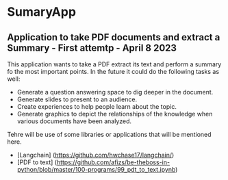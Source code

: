 # SumaryApp
## Application to take PDF documents and extract a Summary - First attemtp - April 8 2023
This application wants to take a PDF extract its text and perform a summary fo the most important points.
In the future it could do the following tasks as well:
- Generate a question answering space to dig deeper in the document.
- Generate slides to present to an audience.
- Create experiences to help people learn about the topic.
- Generate graphics to depict the relationships of the knowledge when various documents have been analyzed.

Tehre will be use of some libraries or applications that will be mentioned here.
- [Langchain] (https://github.com/hwchase17/langchain/)
- [PDF to text] (https://github.com/afizs/be-theboss-in-python/blob/master/100-programs/99_pdt_to_text.ipynb) 
